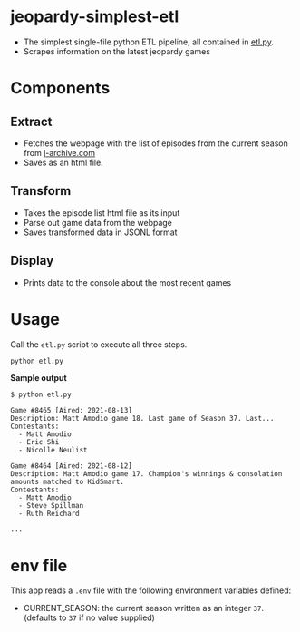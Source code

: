 # jeopardy-simplest-etl
- The simplest single-file python ETL pipeline, all contained in [etl.py](./etl.py).
- Scrapes information on the latest jeopardy games

# Components

## Extract
- Fetches the webpage with the list of episodes from the current season from [j-archive.com](https://www.j-archive.com/s)
- Saves as an html file.
## Transform
- Takes the episode list html file as its input
- Parse out game data from the webpage
- Saves transformed data in JSONL format
## Display
- Prints data to the console about the most recent games

# Usage
Call the `etl.py` script to execute all three steps.
```bash
python etl.py
```
**Sample output**
```
$ python etl.py

Game #8465 [Aired: 2021-08-13]
Description: Matt Amodio game 18. Last game of Season 37. Last...
Contestants:
  - Matt Amodio
  - Eric Shi
  - Nicolle Neulist

Game #8464 [Aired: 2021-08-12]
Description: Matt Amodio game 17. Champion's winnings & consolation amounts matched to KidSmart.
Contestants:
  - Matt Amodio
  - Steve Spillman
  - Ruth Reichard

...
```

# env file
This app reads a `.env` file with the following environment variables defined:
- CURRENT_SEASON: the current season written as an integer `37`. (defaults to `37` if no value supplied)
